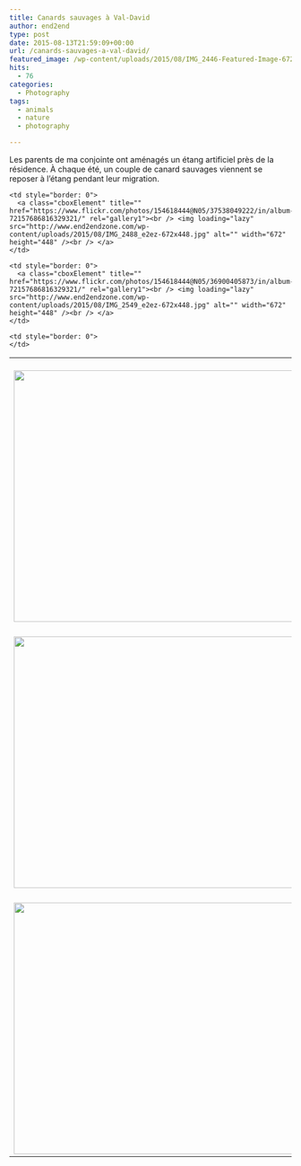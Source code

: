 ```yaml
---
title: Canards sauvages à Val-David
author: end2end
type: post
date: 2015-08-13T21:59:09+00:00
url: /canards-sauvages-a-val-david/
featured_image: /wp-content/uploads/2015/08/IMG_2446-Featured-Image-672x378.jpg
hits:
  - 76
categories:
  - Photography
tags:
  - animals
  - nature
  - photography

---
```

Les parents de ma conjointe ont aménagés un étang artificiel près de la résidence. À chaque été, un couple de canard sauvages viennent se reposer à l&#8217;étang pendant leur migration.<!--more-->

<table border="0" cellpadding="0" cellspacing="0" style="border: 0">
  <tr>
    <td style="border: 0">
      <a class="cboxElement" title="" href="https://www.flickr.com/photos/154618444@N05/37538053182/in/album-72157686816329321/" rel="gallery1"><br /> <img loading="lazy" src="http://www.end2endzone.com/wp-content/uploads/2015/08/IMG_2446_e2ez-672x448.jpg" alt="" width="672" height="448" /><br /> </a>
    </td>
    
    <td style="border: 0">
      <a class="cboxElement" title="" href="https://www.flickr.com/photos/154618444@N05/37538049222/in/album-72157686816329321/" rel="gallery1"><br /> <img loading="lazy" src="http://www.end2endzone.com/wp-content/uploads/2015/08/IMG_2488_e2ez-672x448.jpg" alt="" width="672" height="448" /><br /> </a>
    </td>
  </tr>
  
  <tr>
    <td style="border: 0">
      <a class="cboxElement" title="" href="https://www.flickr.com/photos/154618444@N05/37538046922/in/album-72157686816329321/" rel="gallery1"><br /> <img loading="lazy" src="http://www.end2endzone.com/wp-content/uploads/2015/08/IMG_2526_e2ez-672x448.jpg" alt="" width="672" height="448" /><br /> </a>
    </td>
    
    <td style="border: 0">
      <a class="cboxElement" title="" href="https://www.flickr.com/photos/154618444@N05/36900405873/in/album-72157686816329321/" rel="gallery1"><br /> <img loading="lazy" src="http://www.end2endzone.com/wp-content/uploads/2015/08/IMG_2549_e2ez-672x448.jpg" alt="" width="672" height="448" /><br /> </a>
    </td>
  </tr>
  
  <tr>
    <td style="border: 0">
      <a class="cboxElement" title="" href="https://www.flickr.com/photos/154618444@N05/37538045602/in/album-72157686816329321/" rel="gallery1"><br /> <img loading="lazy" src="http://www.end2endzone.com/wp-content/uploads/2015/08/IMG_2567_e2ez-672x448.jpg" alt="" width="672" height="448" /><br /> </a>
    </td>
    
    <td style="border: 0">
    </td>
  </tr>
</table>
